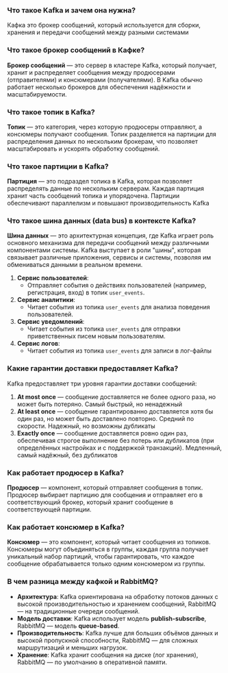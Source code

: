 

### Что такое Kafka и зачем она нужна?

Кафка это брокер сообщений, который используется для сборки, хранения и передачи сообщений между разными системами

### Что такое брокер сообщений в Кафке?

**Брокер сообщений** — это сервер в кластере Kafka, который получает, хранит и распределяет сообщения между продюсерами (отправителями) и консюмерами (получателями). В Kafka обычно работает несколько брокеров для обеспечения надёжности и масштабируемости.

### Что такое топик в Kafka?

**Топик** — это категория, через которую продюсеры отправляют, а консюмеры получают сообщения. Топик разделяется на партиции для распределения данных по нескольким брокерам, что позволяет масштабировать и ускорять обработку сообщений.

### Что такое партиции в Kafka?

**Партиция** — это подраздел топика в Kafka, которая позволяет распределять данные по нескольким серверам. Каждая партиция хранит часть сообщений топика и упорядочена. Партиции обеспечивают параллелизм и повышают производительность Kafka

### Что такое шина данных (data bus) в контексте Kafka?

**Шина данных** — это архитектурная концепция, где Kafka играет роль основного механизма для передачи сообщений между различными компонентами системы. Kafka выступает в роли "шины", которая связывает различные приложения, сервисы и системы, позволяя им обмениваться данными в реальном времени.

1. **Сервис пользователей**:
    - Отправляет события о действиях пользователей (например, регистрация, вход) в топик `user_events`.
2. **Сервис аналитики**:
    - Читает события из топика `user_events` для анализа поведения пользователей.
3. **Сервис уведомлений**:
    - Читает события из топика `user_events` для отправки приветственных писем новым пользователям.
4. **Сервис логов**:
    - Читает события из топика `user_events` для записи в лог-файлы
### Какие гарантии доставки предоставляет Kafka?

Kafka предоставляет три уровня гарантии доставки сообщений:

1. **At most once** — сообщение доставляется не более одного раза, но может быть потеряно. Самый быстрый, но ненадежный
2. **At least once** — сообщение гарантированно доставляется хотя бы один раз, но может быть доставлено повторно. Средний по скорости. Надежный, но возможны дубликаты  
3. **Exactly once** — сообщение доставляется ровно один раз, обеспечивая строгое выполнение без потерь или дубликатов (при определённых настройках и с поддержкой транзакций). Медленный, самый надёжный, без дубликатов

### Как работает продюсер в Kafka?

**Продюсер** — компонент, который отправляет сообщения в топик. Продюсер выбирает партицию для сообщения и отправляет его в соответствующий брокер, который хранит сообщение в соответствующей партиции.


### Как работает консюмер в Kafka?

**Консюмер** — это компонент, который читает сообщения из топиков. Консюмеры могут объединяться в группы, каждая группа получает уникальный набор партиций, чтобы гарантировать, что каждое сообщение обрабатывается только одним консюмером из группы.

### В чем разница между кафкой и RabbitMQ?

- **Архитектура**: Kafka ориентирована на обработку потоков данных с высокой производительностью и хранением сообщений, RabbitMQ — на традиционные очереди сообщений.  
- **Модель доставки**: Kafka использует модель **publish-subscribe**, RabbitMQ — модель **queue-based**.  
- **Производительность**: Kafka лучше для больших объёмов данных и высокой пропускной способности, RabbitMQ — для сложных маршрутизаций и меньших нагрузок.  
- **Хранение**: Kafka хранит сообщения на диске (лог хранения), RabbitMQ — по умолчанию в оперативной памяти.